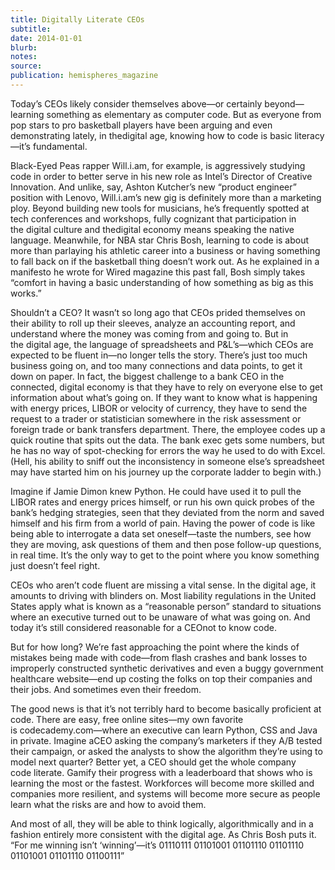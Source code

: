 ```yaml
---
title: Digitally Literate CEOs
subtitle:
date: 2014-01-01
blurb:
notes:
source:
publication: hemispheres_magazine
---
```


Today’s CEOs likely consider themselves above—or certainly beyond—learning something as elementary as computer code. But as everyone from pop stars to pro basketball players have been arguing and even demonstrating lately, in thedigital age, knowing how to code is basic literacy—it’s fundamental.

Black-Eyed Peas rapper Will.i.am, for example, is aggressively studying code in order to better serve in his new role as Intel’s Director of Creative Innovation. And unlike, say, Ashton Kutcher’s new “product engineer” position with Lenovo, Will.i.am’s new gig is definitely more than a marketing ploy. Beyond building new tools for musicians, he’s frequently spotted at tech conferences and workshops, fully cognizant that participation in the digital culture and thedigital economy means speaking the native language. Meanwhile, for NBA star Chris Bosh, learning to code is about more than parlaying his athletic career into a business or having something to fall back on if the basketball thing doesn’t work out. As he explained in a manifesto he wrote for Wired magazine this past fall, Bosh simply takes “comfort in having a basic understanding of how something as big as this works.”

Shouldn’t a CEO? It wasn’t so long ago that CEOs prided themselves on their ability to roll up their sleeves, analyze an accounting report, and understand where the money was coming from and going to. But in the digital age, the language of spreadsheets and P&L’s—which CEOs are expected to be fluent in—no longer tells the story. There’s just too much business going on, and too many connections and data points, to get it down on paper. In fact, the biggest challenge to a bank CEO in the connected, digital economy is that they have to rely on everyone else to get information about what’s going on. If they want to know what is happening with energy prices, LIBOR or velocity of currency, they have to send the request to a trader or statistician somewhere in the risk assessment or foreign trade or bank transfers department. There, the employee codes up a quick routine that spits out the data. The bank exec gets some numbers, but he has no way of spot-checking for errors the way he used to do with Excel. (Hell, his ability to sniff out the inconsistency in someone else’s spreadsheet may have started him on his journey up the corporate ladder to begin with.)

Imagine if Jamie Dimon knew Python. He could have used it to pull the LIBOR rates and energy prices himself, or run his own quick probes of the bank’s hedging strategies, seen that they deviated from the norm and saved himself and his firm from a world of pain. Having the power of code is like being able to interrogate a data set oneself—taste the numbers, see how they are moving, ask questions of them and then pose follow-up questions, in real time. It’s the only way to get to the point where you know something just doesn’t feel right.

CEOs who aren’t code fluent are missing a vital sense. In the digital age, it amounts to driving with blinders on. Most liability regulations in the United States apply what is known as a “reasonable person” standard to situations where an executive turned out to be unaware of what was going on. And today it’s still considered reasonable for a CEOnot to know code.

But for how long? We’re fast approaching the point where the kinds of mistakes being made with code—from flash crashes and bank losses to improperly constructed synthetic derivatives and even a buggy government healthcare website—end up costing the folks on top their companies and their jobs. And sometimes even their freedom.

The good news is that it’s not terribly hard to become basically proficient at code. There are easy, free online sites—my own favorite is codecademy.com—where an executive can learn Python, CSS and Java in private. Imagine aCEO asking the company’s marketers if they A/B tested their campaign, or asked the analysts to show the algorithm they’re using to model next quarter? Better yet, a CEO should get the whole company code literate. Gamify their progress with a leaderboard that shows who is learning the most or the fastest. Workforces will become more skilled and companies more resilient, and systems will become more secure as people learn what the risks are and how to avoid them.

And most of all, they will be able to think logically, algorithmically and in a fashion entirely more consistent with the digital age. As Chris Bosh puts it. “For me winning isn’t ‘winning’—it’s 01110111 01101001 01101110 01101110 01101001 01101110 01100111”
